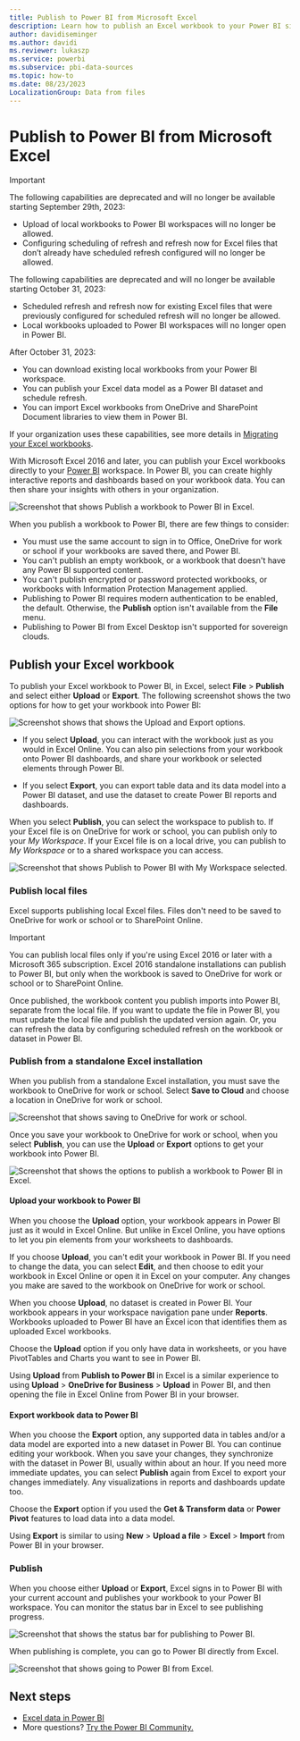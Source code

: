 ```yaml
---
title: Publish to Power BI from Microsoft Excel
description: Learn how to publish an Excel workbook to your Power BI site.
author: davidiseminger
ms.author: davidi
ms.reviewer: lukaszp
ms.service: powerbi
ms.subservice: pbi-data-sources
ms.topic: how-to
ms.date: 08/23/2023
LocalizationGroup: Data from files
---
```

# Publish to Power BI from Microsoft Excel
> [!IMPORTANT]
> The following capabilities are deprecated and will no longer be available starting September 29th, 2023:
> - Upload of local workbooks to Power BI workspaces will no longer be allowed.
> - Configuring scheduling of refresh and refresh now for Excel files that don’t already have scheduled refresh configured will no longer be allowed.
>
> The following capabilities are deprecated and will no longer be available starting October 31, 2023:
> - Scheduled refresh and refresh now for existing Excel files that were previously configured for scheduled refresh will no longer be allowed.
> - Local workbooks uploaded to Power BI workspaces will no longer open in Power BI.
>
> After October 31, 2023:
> - You can download existing local workbooks from your Power BI workspace.
> - You can publish your Excel data model as a Power BI dataset and schedule refresh.
> - You can import Excel workbooks from OneDrive and SharePoint Document libraries to view them in Power BI.
>
> If your organization uses these capabilities, see more details in [Migrating your Excel workbooks](service-excel-workbook-files.md#migrating-your-excel-workbooks).  

With Microsoft Excel 2016 and later, you can publish your Excel workbooks directly to your [Power BI](https://powerbi.microsoft.com) workspace. In Power BI, you can create highly interactive reports and dashboards based on your workbook data. You can then share your insights with others in your organization.

![Screenshot that shows Publish a workbook to Power BI in Excel.](media/service-publish-from-excel/power-bi-upload-export-2.png)

When you publish a workbook to Power BI, there are few things to consider:

* You must use the same account to sign in to Office, OneDrive for work or school if your workbooks are saved there, and Power BI.
* You can't publish an empty workbook, or a workbook that doesn't have any Power BI supported content.
* You can't publish encrypted or password protected workbooks, or workbooks with Information Protection Management applied.
* Publishing to Power BI requires modern authentication to be enabled, the default. Otherwise, the **Publish** option isn't available from the **File** menu.
* Publishing to Power BI from Excel Desktop isn't supported for sovereign clouds.

## Publish your Excel workbook

To publish your Excel workbook to Power BI, in Excel, select **File** > **Publish** and select either **Upload** or **Export**. The following screenshot shows the two options for how to get your workbook into Power BI:

![Screenshot shows that shows the Upload and Export options.](media/service-publish-from-excel/power-bi-upload-export-3.png)

- If you select **Upload**, you can interact with the workbook just as you would in Excel Online. You can also pin selections from your workbook onto Power BI dashboards, and share your workbook or selected elements through Power BI.

- If you select **Export**, you can export table data and its data model into a Power BI dataset, and use the dataset to create Power BI reports and dashboards.

When you select **Publish**, you can select the workspace to publish to. If your Excel file is on OneDrive for work or school, you can publish only to your *My Workspace*. If your Excel file is on a local drive, you can publish to *My Workspace* or to a shared workspace you can access.

![Screenshot that shows Publish to Power BI with My Workspace selected.](media/service-publish-from-excel/power-bi-choose-workspace.png)

### Publish local files

Excel supports publishing local Excel files. Files don't need to be saved to OneDrive for work or school or to SharePoint Online.

> [!IMPORTANT]
> You can publish local files only if you're using Excel 2016 or later with a Microsoft 365 subscription. Excel 2016 standalone installations can publish to Power BI, but only when the workbook is saved to OneDrive for work or school or to SharePoint Online.

Once published, the workbook content you publish imports into Power BI, separate from the local file. If you want to update the file in Power BI, you must update the local file and publish the updated version again. Or, you can refresh the data by configuring scheduled refresh on the workbook or dataset in Power BI.

### Publish from a standalone Excel installation

When you publish from a standalone Excel installation, you must save the workbook to OneDrive for work or school. Select **Save to Cloud** and choose a location in OneDrive for work or school.

![Screenshot that shows saving to OneDrive for work or school.](media/service-publish-from-excel/power-bi-save-onedrive-2.png)

Once you save your workbook to OneDrive for work or school, when you select **Publish**, you can use the **Upload** or **Export** options to get your workbook into Power BI.

![Screenshot that shows the options to publish a workbook to Power BI in Excel.](media/service-publish-from-excel/power-bi-upload-export-2.png)

#### Upload your workbook to Power BI

When you choose the **Upload** option, your workbook appears in Power BI just as it would in Excel Online. But unlike in Excel Online, you have options to let you pin elements from your worksheets to dashboards.

If you choose **Upload**, you can't edit your workbook in Power BI. If you need to change the data, you can select **Edit**, and then choose to edit your workbook in Excel Online or open it in Excel on your computer. Any changes you make are saved to the workbook on OneDrive for work or school.

When you choose **Upload**, no dataset is created in Power BI. Your workbook appears in your workspace navigation pane under **Reports**. Workbooks uploaded to Power BI have an Excel icon that identifies them as uploaded Excel workbooks.

Choose the **Upload** option if you only have data in worksheets, or you have PivotTables and Charts you want to see in Power BI.

Using **Upload** from **Publish to Power BI** in Excel is a similar experience to using **Upload** > **OneDrive for Business** > **Upload** in Power BI, and then opening the file in Excel Online from Power BI in your browser.

#### Export workbook data to Power BI

When you choose the **Export** option, any supported data in tables and/or a data model are exported into a new dataset in Power BI. You can continue editing your workbook. When you save your changes, they synchronize with the dataset in Power BI, usually within about an hour. If you need more immediate updates, you can select **Publish** again from Excel to export your changes immediately. Any visualizations in reports and dashboards update too.

Choose the **Export** option if you used the **Get & Transform data** or **Power Pivot** features to load data into a data model.

Using **Export** is similar to using **New** > **Upload a file** > **Excel** > **Import** from Power BI in your browser.

### Publish

When you choose either **Upload** or **Export**, Excel signs in to Power BI with your current account and publishes your workbook to your Power BI workspace. You can monitor the status bar in Excel to see publishing progress.

![Screenshot that shows the status bar for publishing to Power BI.](media/service-publish-from-excel/power-bi-publishing-status.png)

When publishing is complete, you can go to Power BI directly from Excel.

![Screenshot that shows going to Power BI from Excel.](media/service-publish-from-excel/power-bi-publish.png)

## Next steps

- [Excel data in Power BI](service-excel-workbook-files.md)  
- More questions? [Try the Power BI Community.](https://community.powerbi.com/)

